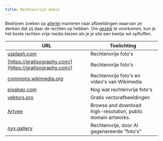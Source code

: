 ```yaml
---
title: Rechtenvrije media
---
```


Bedrijven zoeken op [allerlei](https://permissionmachine.com/) manieren naar afbeeldingen waarvan ze denken dat zij daar de rechten op hebben. Om [gezeik](https://www.haykranen.nl/2021/09/14/geen-plaatjes/) te voorkomen, kun je het beste rechten vrije media kiezen als je je site een beetje wil opfluffen.

| URL | Toelichting  |
| ------------ | ---- |
|[usplash.com](https://unsplash.com)| Rechtenvrije foto's  |
|[https://gratisography.com/](https://gratisography.com/)|Rechtenvrije foto's|
|[commons.wikimedia.org](https://commons.wikimedia.org)| Rechtenvrije foto's en video's van Wikimedia|
|[pixabay.com](https://pixabay.com/nl/)|Nog wat rechtenvrije foto's|
|[vektors.pro](https://www.vektors.pro/)|Gratis vectorafbeeldingen|
|[Artvee](https://artvee.com/)|Browse and download high-resolution, public domain artworks.|
|[nyx.gallery](https://nyx.gallery/)|Rechtenvrije, door AI gegenereerde "foto's"|
